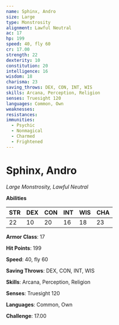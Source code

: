 ```yaml
---
name: Sphinx, Andro
size: Large
type: Monstrosity
alignment: Lawful Neutral
ac: 17
hp: 199
speed: 40, fly 60
cr: 17.00
strength: 22
dexterity: 10
constitution: 20
intelligence: 16
wisdom: 18
charisma: 23
saving_throws: DEX, CON, INT, WIS
skills: Arcana, Perception, Religion
senses: Truesight 120
languages: Common, Own
weaknesses:
resistances:
immunities:
  - Psychic
  - Nonmagical
  - Charmed
  - Frightened
---
```


# Sphinx, Andro

*Large Monstrosity, Lawful Neutral*

**Abilities**

| STR | DEX | CON | INT | WIS | CHA |
| --- | --- | --- | --- | --- | --- |
| 22 | 10 | 20 | 16 | 18 | 23 |

**Armor Class**: 17

**Hit Points**: 199

**Speed**: 40, fly 60

**Saving Throws**: DEX, CON, INT, WIS

**Skills**: Arcana, Perception, Religion

**Senses**: Truesight 120

**Languages**: Common, Own

**Challenge**: 17.00

